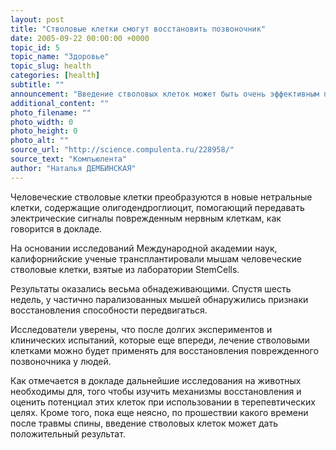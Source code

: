 ```yaml
---
layout: post
title: "Стволовые клетки смогут восстановить позвоночник"
date: 2005-09-22 00:00:00 +0000
topic_id: 5
topic_name: "Здоровье"
topic_slug: health
categories: [health]
subtitle: ""
announcement: "Введение стволовых клеток может быть очень эффективным при лечении травм позвоночника. К такому выводу пришли ученые, проведя серию экспериментов на мышах."
additional_content: ""
photo_filename: ""
photo_width: 0
photo_height: 0
photo_alt: ""
source_url: "http://science.compulenta.ru/228958/"
source_text: "Компьюлента"
author: "Наталья ДЕМБИНСКАЯ"
---
```

Человеческие стволовые клетки преобразуются в новые нетральные клетки, содержащие олигодендроглиоцит, помогающий передавать электрические сигналы поврежденным нервным клеткам, как говорится в докладе.

На основании исследований Международной академии наук, калифорнийские ученые трансплантировали мышам человеческие стволовые клетки, взятые из лаборатории StemCells.

Результаты оказались весьма обнадеживающими. Спустя шесть недель, у частично парализованных мышей обнаружились признаки восстановления способности передвигаться.

Исследователи уверены, что после долгих экспериментов и клинических испытаний, которые еще впереди, лечение стволовыми клетками можно будет применять для восстановления поврежденного позвоночника у людей.

Как отмечается в докладе дальнейшие исследования на животных необходимы для, того чтобы изучить механизмы восстановления и оценить потенциал этих клеток при использовании в терепевтических целях. Кроме того, пока еще неясно, по прошествии какого времени после травмы спины, введение стволовых клеток может дать положительный результат.
